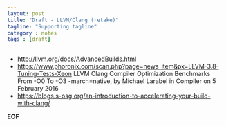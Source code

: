 ```yaml
---
layout: post
title: "Draft - LLVM/Clang (retake)"
tagline: "Supporting tagline"
category : notes
tags : [draft]
---
```


* <http://llvm.org/docs/AdvancedBuilds.html>
* <https://www.phoronix.com/scan.php?page=news_item&px=LLVM-3.8-Tuning-Tests-Xeon>
LLVM Clang Compiler Optimization Benchmarks From -O0 To -O3 -march=native,
by Michael Larabel in Compiler on 5 February 2016
* <https://blogs.s-osg.org/an-introduction-to-accelerating-your-build-with-clang/>

__EOF__
